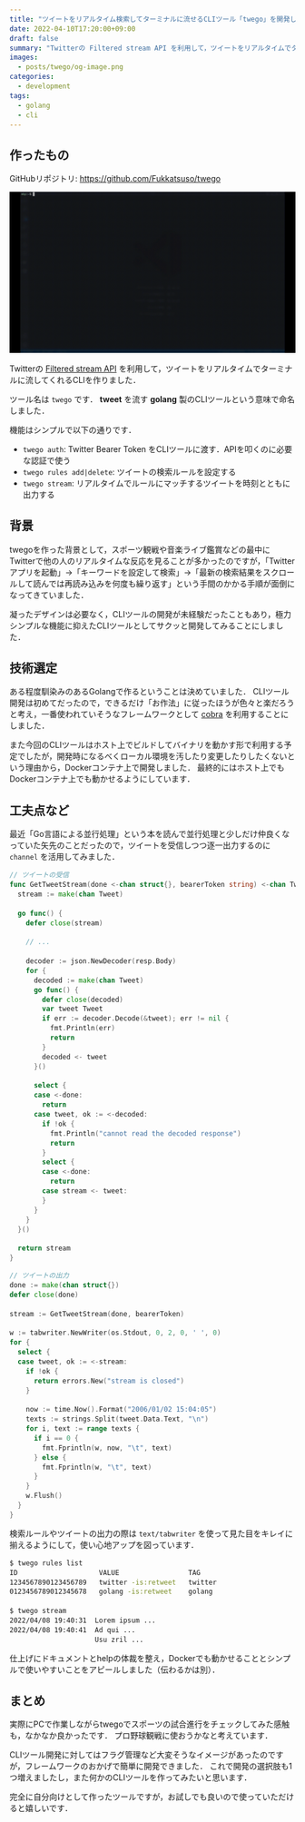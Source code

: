 ```yaml
---
title: "ツイートをリアルタイム検索してターミナルに流せるCLIツール「twego」を開発した"
date: 2022-04-10T17:20:00+09:00
draft: false
summary: "Twitterの Filtered stream API を利用して，ツイートをリアルタイムでターミナルに流してくれるCLIを作りました．"
images:
  - posts/twego/og-image.png
categories:
  - development
tags:
  - golang
  - cli
---
```


## 作ったもの

GitHubリポジトリ: <https://github.com/Fukkatsuso/twego>

![twego-demo](https://github.com/Fukkatsuso/twego/blob/main/docs/twego-demo.gif?raw=true)

Twitterの [Filtered stream API](https://developer.twitter.com/en/docs/twitter-api/tweets/filtered-stream/introduction) を利用して，ツイートをリアルタイムでターミナルに流してくれるCLIを作りました．

ツール名は `twego` です．
**tweet** を流す **golang** 製のCLIツールという意味で命名しました．

機能はシンプルで以下の通りです．

- `twego auth`: Twitter Bearer Token をCLIツールに渡す．APIを叩くのに必要な認証で使う
- `twego rules add|delete`: ツイートの検索ルールを設定する
- `twego stream`: リアルタイムでルールにマッチするツイートを時刻とともに出力する

## 背景

twegoを作った背景として，スポーツ観戦や音楽ライブ鑑賞などの最中にTwitterで他の人のリアルタイムな反応を見ることが多かったのですが，「Twitterアプリを起動」→「キーワードを設定して検索」→「最新の検索結果をスクロールして読んでは再読み込みを何度も繰り返す」という手間のかかる手順が面倒になってきていました．

凝ったデザインは必要なく，CLIツールの開発が未経験だったこともあり，極力シンプルな機能に抑えたCLIツールとしてサクッと開発してみることにしました．

## 技術選定

ある程度馴染みのあるGolangで作るということは決めていました．
CLIツール開発は初めてだったので，できるだけ「お作法」に従ったほうが色々と楽だろうと考え，一番使われていそうなフレームワークとして [cobra](https://github.com/spf13/cobra) を利用することにしました．

また今回のCLIツールはホスト上でビルドしてバイナリを動かす形で利用する予定でしたが，開発時になるべくローカル環境を汚したり変更したりしたくないという理由から，Dockerコンテナ上で開発しました．
最終的にはホスト上でもDockerコンテナ上でも動かせるようにしています．

## 工夫点など

最近「Go言語による並行処理」という本を読んで並行処理と少しだけ仲良くなっていた矢先のことだったので，ツイートを受信しつつ逐一出力するのに `channel` を活用してみました．

```go
// ツイートの受信
func GetTweetStream(done <-chan struct{}, bearerToken string) <-chan Tweet {
  stream := make(chan Tweet)

  go func() {
    defer close(stream)

    // ...

    decoder := json.NewDecoder(resp.Body)
    for {
      decoded := make(chan Tweet)
      go func() {
        defer close(decoded)
        var tweet Tweet
        if err := decoder.Decode(&tweet); err != nil {
          fmt.Println(err)
          return
        }
        decoded <- tweet
      }()

      select {
      case <-done:
        return
      case tweet, ok := <-decoded:
        if !ok {
          fmt.Println("cannot read the decoded response")
          return
        }
        select {
        case <-done:
          return
        case stream <- tweet:
        }
      }
    }
  }()

  return stream
}
```

```go
// ツイートの出力
done := make(chan struct{})
defer close(done)

stream := GetTweetStream(done, bearerToken)

w := tabwriter.NewWriter(os.Stdout, 0, 2, 0, ' ', 0)
for {
  select {
  case tweet, ok := <-stream:
    if !ok {
      return errors.New("stream is closed")
    }

    now := time.Now().Format("2006/01/02 15:04:05")
    texts := strings.Split(tweet.Data.Text, "\n")
    for i, text := range texts {
      if i == 0 {
        fmt.Fprintln(w, now, "\t", text)
      } else {
        fmt.Fprintln(w, "\t", text)
      }
    }
    w.Flush()
  }
}
```

検索ルールやツイートの出力の際は `text/tabwriter` を使って見た目をキレイに揃えるようにして，使い心地アップを図っています．

```bash
$ twego rules list
ID                    VALUE                 TAG
1234567890123456789   twitter -is:retweet   twitter
0123456789012345678   golang -is:retweet    golang

$ twego stream
2022/04/08 19:40:31  Lorem ipsum ...
2022/04/08 19:40:41  Ad qui ...
                     Usu zril ...
```

仕上げにドキュメントとhelpの体裁を整え，Dockerでも動かせることとシンプルで使いやすいことをアピールしました（伝わるかは別）．

## まとめ

実際にPCで作業しながらtwegoでスポーツの試合進行をチェックしてみた感触も，なかなか良かったです．
プロ野球観戦に使おうかなと考えています．

CLIツール開発に対してはフラグ管理など大変そうなイメージがあったのですが，フレームワークのおかげで簡単に開発できました．
これで開発の選択肢も1つ増えましたし，また何かのCLIツールを作ってみたいと思います．

完全に自分向けとして作ったツールですが，お試しでも良いので使っていただけると嬉しいです．

